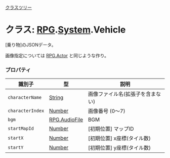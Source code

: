[クラスツリー](index.md)

# クラス: [RPG](RPG.md).[System](RPG.System.md).Vehicle
[乗り物]のJSONデータ。

画像指定については [RPG.Actor](RPG.Actor.md) と同じような作り。


### プロパティ

| 識別子 | 型 | 説明 |
| --- | --- | --- |
| `characterName` | [String](String.md) | 画像ファイル名(拡張子を含まない) |
| `characterIndex` | [Number](Number.md) | 画像番号 (0〜7) |
| `bgm` | [RPG.AudioFile](RPG.AudioFile.md) | BGM |
| `startMapId` | [Number](Number.md) | [初期位置] マップID |
| `startX` | [Number](Number.md) | [初期位置] x座標(タイル数) |
| `startY` | [Number](Number.md) |  [初期位置] y座標(タイル数) |



